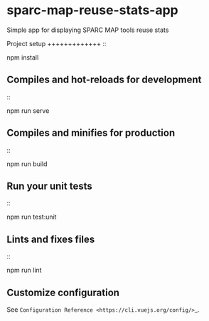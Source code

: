 # sparc-map-reuse-stats-app
Simple app for displaying SPARC MAP tools reuse stats

Project setup
+++++++++++++
::

npm install

## Compiles and hot-reloads for development

::

npm run serve

## Compiles and minifies for production

::

npm run build

## Run your unit tests

::

npm run test:unit

## Lints and fixes files

::

npm run lint

## Customize configuration

See `Configuration Reference <https://cli.vuejs.org/config/>`\_.
